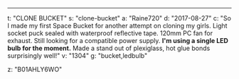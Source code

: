 ---
t: "CLONE BUCKET"
s: "clone-bucket"
a: "Raine720"
d: "2017-08-27"
c: "So I made my first Space Bucket for another attempt on cloning my girls. Light socket puck sealed with waterproof reflective tape. 120mm PC fan for exhaust. Still looking for a compatible power supply. <strong>I'm using a single LED bulb for the moment.</strong> Made a stand out of plexiglass, hot glue bonds surprisingly well!"
v: "1304"
g: "bucket,ledbulb"

z: "B01AHLY6WO"

